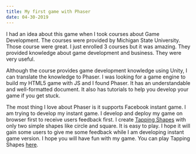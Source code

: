 ```yaml
---
title: My first game with Phaser
date: 04-30-2019
---
```

I had an idea about this game when I took courses about Game Development. The courses were provided by Michigan State University. Those course were great. I just enrolled 3 courses but it was amazing. They provided knowledge about game development and business. They were very useful.

Although the course provides game development knowledge using Unity, I can translate the knowledge to Phaser. I was looking for a game engine to build my HTML5 game with JS and I found Phaser. It has an understandable and well-formatted document. It also has tutorials to help you develop your game if you get stuck.

The most thing I love about Phaser is it supports Facebook instant game. I am trying to develop my instant game. I develop and deploy my game on browser first to receive users feedback first. I create [Tapping Shapes](https://tapping-shapes.surge.sh/) with only two simple shapes like circle and square. It is easy to play. I hope it will gain some users to give me some feedback while I am developing instant game version. I hope you will have fun with my game. You can play Tapping Shapes [here](https://tapping-shapes.surge.sh/).
